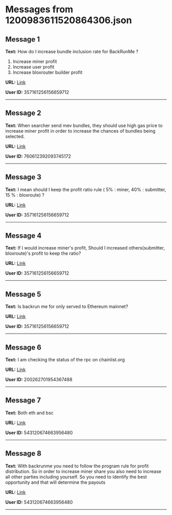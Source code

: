 # Messages from 1200983611520864306.json

## Message 1

**Text:** How do I increase bundle inclusion rate for BackRunMe ? 
1) Increase miner profit
2) Increase user profit
3) Increase bloxrouter builder profit

**URL:** [Link](https://discord.com/channels/638409433860407300/638409433860407302/1200983611520864306)

**User ID:** 357161256156659712

---

## Message 2

**Text:** When searcher send mev bundles, they should use high gas price to increase miner profit in order to increase the chances of bundles being selected.

**URL:** [Link](https://discord.com/channels/638409433860407300/638409433860407302/1201207683122999507)

**User ID:** 760612392093745172

---

## Message 3

**Text:** I mean should I keep the profit ratio rule ( 5% : miner, 40% : submitter, 15 % : bloxroute) ?

**URL:** [Link](https://discord.com/channels/638409433860407300/638409433860407302/1201295307602919434)

**User ID:** 357161256156659712

---

## Message 4

**Text:** If I would increase miner's profit, Should I increased others(submitter, bloxroute)'s profit to keep the ratio?

**URL:** [Link](https://discord.com/channels/638409433860407300/638409433860407302/1201295307602919434)

**User ID:** 357161256156659712

---

## Message 5

**Text:** Is backrun me for only served to Ethereum mainnet?

**URL:** [Link](https://discord.com/channels/638409433860407300/638409433860407302/1201338130310115348)

**User ID:** 357161256156659712

---

## Message 6

**Text:** I am checking the status of the rpc on chainlist.org

**URL:** [Link](https://discord.com/channels/638409433860407300/638409433860407302/1201366533746724895)

**User ID:** 200262701954367488

---

## Message 7

**Text:** Both eth and bsc

**URL:** [Link](https://discord.com/channels/638409433860407300/638409433860407302/1201374469348925541)

**User ID:** 543120674663956480

---

## Message 8

**Text:** With backrunme you need to follow the program rule for profit distribution. So in order to increase miner share you also need to increase all other parties including yourself. So you need to identify the best opportunity and that will determine the payouts

**URL:** [Link](https://discord.com/channels/638409433860407300/638409433860407302/1201376322614734880)

**User ID:** 543120674663956480

---

